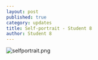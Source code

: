 ```yaml
---
layout: post
published: true
category: updates
title: Self-portrait - Student 8
author: Student 8
---
```

![selfportrait.png]({{site.baseurl}}/assets/selfportrait.png)
